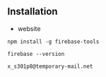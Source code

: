 ## Installation

- website

  
```
npm install -g firebase-tools
```

```
firebase --version
```

```
x_s301p8@temporary-mail.net	
```
